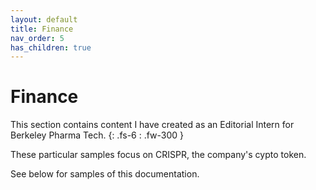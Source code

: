 ```yaml
---
layout: default
title: Finance
nav_order: 5
has_children: true
---
```


# Finance
This section contains content I have created as an Editorial Intern for Berkeley Pharma Tech.
{: .fs-6 : .fw-300 }

These particular samples focus on CRISPR, the company's cypto token.

See below for samples of this documentation.
